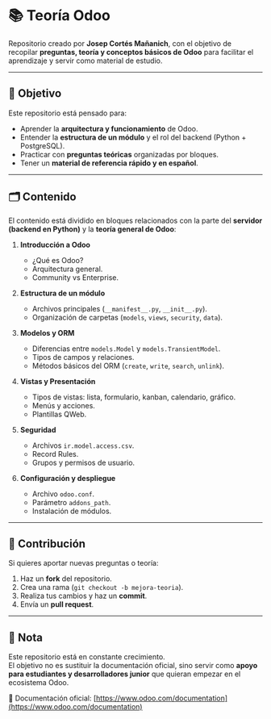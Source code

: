 # 📚 Teoría Odoo  

Repositorio creado por **Josep Cortés Mañanich**, con el objetivo de recopilar **preguntas, teoría y conceptos básicos de Odoo** para facilitar el aprendizaje y servir como material de estudio.  

---

## 🎯 Objetivo  

Este repositorio está pensado para:  
- Aprender la **arquitectura y funcionamiento** de Odoo.  
- Entender la **estructura de un módulo** y el rol del backend (Python + PostgreSQL).  
- Practicar con **preguntas teóricas** organizadas por bloques.  
- Tener un **material de referencia rápido y en español**.  

---

## 🗂️ Contenido  

El contenido está dividido en bloques relacionados con la parte del **servidor (backend en Python)** y la **teoría general de Odoo**:  

1. **Introducción a Odoo**  
   - ¿Qué es Odoo?  
   - Arquitectura general.  
   - Community vs Enterprise.  

2. **Estructura de un módulo**  
   - Archivos principales (`__manifest__.py`, `__init__.py`).  
   - Organización de carpetas (`models`, `views`, `security`, `data`).  

3. **Modelos y ORM**  
   - Diferencias entre `models.Model` y `models.TransientModel`.  
   - Tipos de campos y relaciones.  
   - Métodos básicos del ORM (`create`, `write`, `search`, `unlink`).  

4. **Vistas y Presentación**  
   - Tipos de vistas: lista, formulario, kanban, calendario, gráfico.  
   - Menús y acciones.  
   - Plantillas QWeb.  

5. **Seguridad**  
   - Archivos `ir.model.access.csv`.  
   - Record Rules.  
   - Grupos y permisos de usuario.  

6. **Configuración y despliegue**  
   - Archivo `odoo.conf`.  
   - Parámetro `addons_path`.  
   - Instalación de módulos.  


---

## 🤝 Contribución  

Si quieres aportar nuevas preguntas o teoría:  
1. Haz un **fork** del repositorio.  
2. Crea una rama (`git checkout -b mejora-teoria`).  
3. Realiza tus cambios y haz un **commit**.  
4. Envía un **pull request**.  

---

## 📌 Nota  

Este repositorio está en constante crecimiento.  
El objetivo no es sustituir la documentación oficial, sino servir como **apoyo para estudiantes y desarrolladores junior** que quieran empezar en el ecosistema Odoo.  

📖 Documentación oficial: [https://www.odoo.com/documentation](https://www.odoo.com/documentation)  
